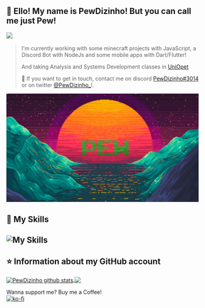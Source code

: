 ## 💜 Ello! My name is <strong>PewDizinho!</strong> But you can call me just <strong>Pew</strong>!
![](https://komarev.com/ghpvc/?username=PewDizinho&color=006bed)
> I'm currently working with some minecraft projects with JavaScript, a Discord Bot with NodeJs and some mobile apps with Dart/Flutter!
> 
> And taking Analysis and Systems Development classes in [UniOpet](https://www.opet.com.br/#)
> 
> 💬 If you want to get in touch, contact me on discord [PewDizinho#3014](https://cnpcscripts.com/pew) or on twitter [@PewDizinho_](https://twitter.com/PewDizinho_)!.

<img src="Background.png" min-width="200px" max-width="700px" width="700px" alt="Background">


## 🚀 My Skills

![My Skills](https://skillicons.dev/icons?i=js,nodejs,flutter,dart,html,css,java,blender,ps,vscode,bots)
---

## ⭐ Information about my GitHub account

<a href="https://github.com/PewDizinho">
 <img align="center" src="https://github-readme-stats.vercel.app/api?username=PewDizinho&show_icons=true&theme=dracula&line_height=27" alt="PewDizinho github stats"/>
</a>
<a href="https://github.com/PewDizinho">
  <img align="center" src="https://github-readme-stats.vercel.app/api/top-langs/?username=PewDizinho&theme=dracula&hide_langs_below=1" />
</a>

Wanna support me? Buy me a Coffee!
<br>
[![ko-fi](https://ko-fi.com/img/githubbutton_sm.svg)](https://ko-fi.com/E1E1BAPMC)
